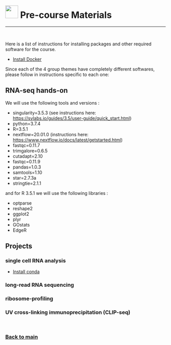 # <img border="0" src="https://www.svgrepo.com/show/19652/maths-class-materials-cross-of-a-pencil-and-a-ruler.svg" width="40" height="40"> Pre-course Materials

***

<br/>

Here is a list of instructions for installing packages and other required software for the course.

- [Install Docker](docker_instructions.md)

Since each of the 4 group themes have completely different softwares, please follow in instructions specific to each one:

## RNA-seq hands-on

We will use the following tools and versions :
- singularity=3.5.3 (see instructions here: https://sylabs.io/guides/3.5/user-guide/quick_start.html)
- python=3.7.4
- R=3.5.1
- nextflow=20.01.0  (instructions here: https://www.nextflow.io/docs/latest/getstarted.html)
- fastqc=0.11.7
- trimgalore=0.6.5
- cutadapt=2.10
- fastqc=0.11.9
- pandas=1.0.3
- samtools=1.10
- star=2.7.3a
- stringtie=2.1.1

and for R 3.5.1 we will use the following libraries :
- optparse
- reshape2
- ggplot2
- plyr
- GOstats
- EdgeR

## Projects


### single cell RNA analysis

- [Install conda](conda_instructions.md)


### long-read RNA sequencing


### ribosome-profiling


### UV cross-linking immunoprecipitation (CLIP-seq)



<br/>

### [Back to main](README.md)
